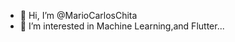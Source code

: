 - 👋 Hi, I’m @MarioCarlosChita
- 👀 I’m interested in Machine Learning,and Flutter...


<!---
MarioCarlosChita/MarioCarlosChita is a ✨ special ✨ repository because its `README.md` (this file) appears on your GitHub profile.
You can click the Preview link to take a look at your changes.
--->
